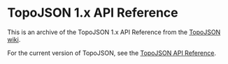 # TopoJSON 1.x API Reference

This is an archive of the TopoJSON 1.x API Reference from the [TopoJSON wiki](https://github.com/topojson/topojson/wiki).

For the current version of TopoJSON, see the [TopoJSON API Reference](https://github.com/topojson/topojson/blob/master/README.md).
